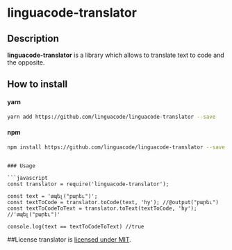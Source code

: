 # linguacode-translator

## Description
**linguacode-translator** is a library which allows to translate text to code and the opposite.

## How to install

#### yarn
```sh
yarn add https://github.com/linguacode/linguacode-translator --save
```
#### npm
```sh
npm install https://github.com/linguacode/linguacode-translator --save
```
```

### Usage

```javascript
const translator = require('linguacode-translator');

const text = 'տպել("բարեւ")';
const textToCode = translator.toCode(text, 'hy'); //@output("բարեւ")
const textToCodeToText = translator.toText(textToCode, 'hy'); //'տպել("բարեւ")'

console.log(text == textToCodeToText) //true
```

##License
translator is [licensed under MIT](https://github.com/otanim/translator/blob/master/LICENSE).
